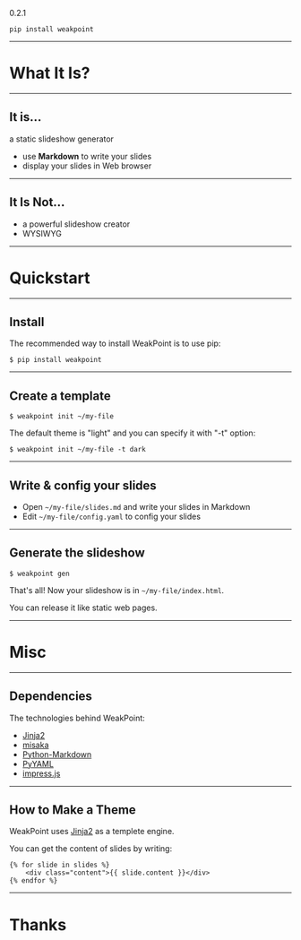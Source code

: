
0.2.1

    pip install weakpoint


----

# What It Is?
----


## It is...

a static slideshow generator


* use **Markdown** to write your slides
* display your slides in Web browser


----

## It Is Not...

* a powerful slideshow creator
* WYSIWYG

----



# Quickstart
----

## Install

The recommended way to install WeakPoint is to use pip:


    $ pip install weakpoint



----



## Create a template
    
    
    $ weakpoint init ~/my-file

The default theme is "light" and you can specify it
with "-t" option:

    $ weakpoint init ~/my-file -t dark

----

##  Write & config your slides



* Open `~/my-file/slides.md` and write your slides in Markdown 
* Edit `~/my-file/config.yaml` to config your slides



----


## Generate the slideshow


    $ weakpoint gen


That's all! Now your slideshow is in `~/my-file/index.html`.


You can release it like static web pages.


----

# Misc

----

## Dependencies

The technologies behind WeakPoint:

* [Jinja2](http://jinja.pocoo.org/)
* [misaka](http://misaka.61924.nl/)
* [Python-Markdown](http://packages.python.org/Markdown/)
* [PyYAML](http://pyyaml.org/)
* [impress.js](http://bartaz.github.com/impress.js)

----

## How to Make a Theme


WeakPoint uses [Jinja2](http://jinja.pocoo.org/) as a templete engine.


You can get the content of slides by writing:


    {% for slide in slides %}
        <div class="content">{{ slide.content }}</div>
    {% endfor %}


----

# Thanks


